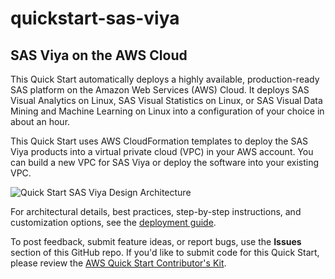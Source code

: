 # quickstart-sas-viya
## SAS Viya on the AWS Cloud

This Quick Start automatically deploys a highly available, production-ready SAS platform on the Amazon Web Services (AWS) Cloud. It deploys SAS Visual Analytics on Linux, SAS Visual Statistics on Linux, or SAS Visual Data Mining and Machine Learning on Linux into a configuration of your choice in about an hour.

This Quick Start uses AWS CloudFormation templates to deploy the SAS Viya products into a virtual private cloud (VPC) in your AWS account. You can build a new VPC for SAS Viya or deploy the software into your existing VPC.

![Quick Start SAS Viya Design Architecture](https://d1.awsstatic.com/partner-network/QuickStart/datasheets/sas-viya-on-aws-arch-diagram.d05734ff41f5ad00535ccfb3b437988f484e3246.png)

For architectural details, best practices, step-by-step instructions, and customization options, see the [deployment guide](https://fwd.aws/egGGR).

To post feedback, submit feature ideas, or report bugs, use the **Issues** section of this GitHub repo.
If you'd like to submit code for this Quick Start, please review the [AWS Quick Start Contributor's Kit](https://aws-quickstart.github.io/).
